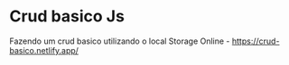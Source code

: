 # Crud basico Js
Fazendo um crud basico utilizando o local Storage
Online - https://crud-basico.netlify.app/

